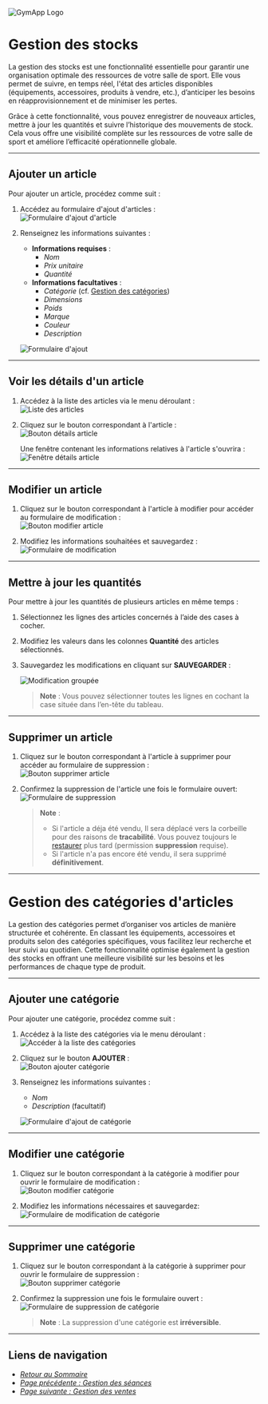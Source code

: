 ![GymApp Logo](/images/logo_md.png "GymApp Logo")  

# Gestion des stocks  

La gestion des stocks est une fonctionnalité essentielle pour garantir une organisation optimale des ressources de votre salle de sport. Elle vous permet de suivre, en temps réel, l'état des articles disponibles (équipements, accessoires, produits à vendre, etc.), d’anticiper les besoins en réapprovisionnement et de minimiser les pertes.  

Grâce à cette fonctionnalité, vous pouvez enregistrer de nouveaux articles, mettre à jour les quantités et suivre l’historique des mouvements de stock. Cela vous offre une visibilité complète sur les ressources de votre salle de sport et améliore l’efficacité opérationnelle globale.  

---  

## Ajouter un article  

Pour ajouter un article, procédez comme suit :  
1. Accédez au formulaire d'ajout d'articles :  
   ![Formulaire d'ajout d'article](/images/screenshots/product/nav_add.png "navbar add product")  

2. Renseignez les informations suivantes :  
   - **Informations requises** :  
     - _Nom_  
     - _Prix unitaire_  
     - _Quantité_  
   - **Informations facultatives** :  
     - _Catégorie_ (cf. [Gestion des catégories](#gestion-des-catégories-darticles))  
     - _Dimensions_  
     - _Poids_  
     - _Marque_  
     - _Couleur_  
     - _Description_  

   ![Formulaire d'ajout](/images/screenshots/product/add_form.png "adding Form")  

---  

## Voir les détails d'un article  

1. Accédez à la liste des articles via le menu déroulant :  
   ![Liste des articles](/images/screenshots/product/nav_list.png "navbar list product")  

2. Cliquez sur le bouton correspondant à l'article :  
   ![Bouton détails article](/images/screenshots/product/info_btn.png "info product btn")  

   Une fenêtre contenant les informations relatives à l'article s'ouvrira :  
   ![Fenêtre détails article](/images/screenshots/product/info_popup.png "info product popup")  

---  

## Modifier un article  

1. Cliquez sur le bouton correspondant à l'article à modifier pour accéder au formulaire de modification :  
   ![Bouton modifier article](/images/screenshots/product/edit_btn.png "edit product btn")  

2. Modifiez les informations souhaitées et sauvegardez :   
   ![Formulaire de modification](/images/screenshots/product/edit_form.png "edit product form")  

---  

## Mettre à jour les quantités  

Pour mettre à jour les quantités de plusieurs articles en même temps :  
1. Sélectionnez les lignes des articles concernés à l’aide des cases à cocher.  
2. Modifiez les valeurs dans les colonnes **Quantité** des articles sélectionnés.  
3. Sauvegardez les modifications en cliquant sur  **SAUVEGARDER** :   

   ![Modification groupée](/images/screenshots/product/bulk_update.png "bulk edit")  

   > **Note** : Vous pouvez sélectionner toutes les lignes en cochant la case située dans l’en-tête du tableau.  

---  

## Supprimer un article  

1. Cliquez sur le bouton correspondant à l'article à supprimer pour accéder au formulaire de suppression :  
   ![Bouton supprimer article](/images/screenshots/product/delete_btn.png "delete product btn")  

2. Confirmez la suppression de l'article une fois le formulaire ouvert:  
   ![Formulaire de suppression](/images/screenshots/product/delete_form.png "delete product form")  

   > **Note** : 
   > - Si l'article a déja été vendu, Il sera déplacé vers la corbeille pour des raisons de **tracabilité**. Vous pouvez toujours le [restaurer](trash.md#restaurer-un-article) plus tard (permission **suppression** requise).
   > - Si l'article n'a pas encore été vendu, il sera supprimé **définitivement**.

---

# Gestion des catégories d'articles
La gestion des catégories permet d’organiser vos articles de manière structurée et cohérente. En classant les équipements, accessoires et produits selon des catégories spécifiques, vous facilitez leur recherche et leur suivi au quotidien. Cette fonctionnalité optimise également la gestion des stocks en offrant une meilleure visibilité sur les besoins et les performances de chaque type de produit.

---
## Ajouter une catégorie  

Pour ajouter une catégorie, procédez comme suit :  
1. Accédez à la liste des catégories via le menu déroulant :  
   ![Accéder à la liste des catégories](/images/screenshots/product/nav_category.png "category list")  

2. Cliquez sur le bouton **AJOUTER** :  
   ![Bouton ajouter catégorie](/images/screenshots/product/add_category_btn.png "category add btn")  

3. Renseignez les informations suivantes :  
   - _Nom_  
   - _Description_ (facultatif)  

   ![Formulaire d'ajout de catégorie](/images/screenshots/product/add_category_form.png "category add btn")  

---

## Modifier une catégorie  

1. Cliquez sur le bouton correspondant à la catégorie à modifier pour ouvrir le formulaire de modification :  
   ![Bouton modifier catégorie](/images/screenshots/product/edit_category_btn.png "edit product category btn")  

2. Modifiez les informations nécessaires et sauvegardez:  
   ![Formulaire de modification de catégorie](/images/screenshots/product/edit_category_form.png "edit category form")  

---

## Supprimer une catégorie  

1. Cliquez sur le bouton correspondant à la catégorie à supprimer pour ouvrir le formulaire de suppression :  
   ![Bouton supprimer catégorie](/images/screenshots/product/delete_category_btn.png "delete category btn")  

2. Confirmez la suppression une fois le formulaire ouvert :  
   ![Formulaire de suppression de catégorie](/images/screenshots/product/delete_category_form.png "delete category form")  

   > **Note** : La suppression d'une catégorie est **irréversible**.  

---
## **Liens de navigation**

- [_Retour au Sommaire_](table.md)  
- [_Page précédente : Gestion des séances_](session.md)  
- [_Page suivante : Gestion des ventes_](sale.md)
